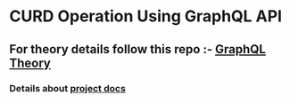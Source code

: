 # CURD Operation Using GraphQL API

## For theory details follow this repo :- [GraphQL Theory ](https://github.com/VaibhavDabral11/GraphQLAPI) 

### Details about [project docs](https://dev.to/prisma/prototyping-a-crud-api-with-typegraphql-and-prisma-for-your-database-424c)